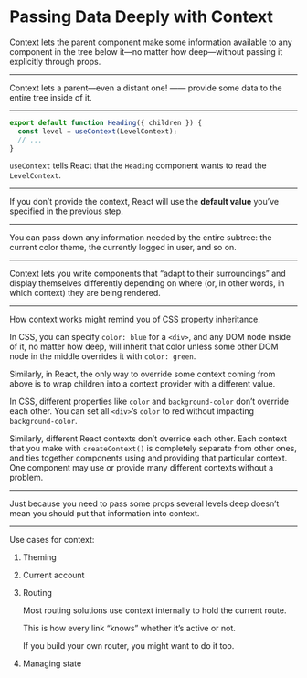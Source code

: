 # Passing Data Deeply with Context

Context lets the parent component make some information available to any component in the tree below it—no matter how deep—without passing it explicitly through props.

---

Context lets a parent—even a distant one! —— provide some data to the entire tree inside of it.

---

```js
export default function Heading({ children }) {
  const level = useContext(LevelContext);
  // ...
}
```

`useContext` tells React that the `Heading` component wants to read the `LevelContext`.

---

If you don’t provide the context, React will use the **default value** you’ve specified in the previous step.

---

You can pass down any information needed by the entire subtree: the current color theme, the currently logged in user, and so on.

---

Context lets you write components that “adapt to their surroundings” and display themselves differently depending on where (or, in other words, in which context) they are being rendered.

---

How context works might remind you of CSS property inheritance.

In CSS, you can specify `color: blue` for a `<div>`, and any DOM node inside of it, no matter how deep, will inherit that color unless some other DOM node in the middle overrides it with `color: green`.

Similarly, in React, the only way to override some context coming from above is to wrap children into a context provider with a different value.

In CSS, different properties like `color` and `background-color` don’t override each other. You can set all `<div>`’s `color` to red without impacting `background-color`.

Similarly, different React contexts don’t override each other. Each context that you make with `createContext()` is completely separate from other ones, and ties together components using and providing that particular context. One component may use or provide many different contexts without a problem.

---

Just because you need to pass some props several levels deep doesn’t mean you should put that information into context.

---

Use cases for context:

1. Theming

2. Current account

3. Routing

    Most routing solutions use context internally to hold the current route.

    This is how every link “knows” whether it’s active or not.

    If you build your own router, you might want to do it too.

4. Managing state
